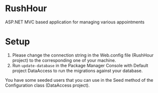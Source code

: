 # RushHour
ASP.NET MVC based application for managing various appointments

# Setup
1. Please change the connection string in the Web.config file (RushHour project) to the corresponding one of your machine.
2. Run `update-database` in the Package Manager Console with Default project DataAccess to run the migrations against your database.

You have some seeded users that you can use in the Seed method of the Configuration class (DataAccess project).

